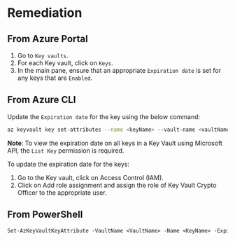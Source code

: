# Remediation

## From Azure Portal

1. Go to `Key vaults`.
2. For each Key vault, click on `Keys`.
3. In the main pane, ensure that an appropriate `Expiration date` is set for any keys that are `Enabled`.

## From Azure CLI

Update the `Expiration date` for the key using the below command:

```sh
az keyvault key set-attributes --name <keyName> --vault-name <vaultName> --expires Y-m-d'T'H:M:S'Z'
```

**Note**: To view the expiration date on all keys in a Key Vault using Microsoft API, the `List Key` permission is required.

To update the expiration date for the keys:

1. Go to the Key vault, click on Access Control (IAM).
2. Click on Add role assignment and assign the role of Key Vault Crypto Officer to the appropriate user.

## From PowerShell

```ps
Set-AzKeyVaultKeyAttribute -VaultName <VaultName> -Name <KeyName> -Expires <DateTime>
```
